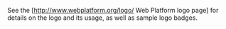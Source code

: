 See the [http://www.webplatform.org/logo/ Web Platform logo page] for details on the logo and its usage, as well as sample logo badges.